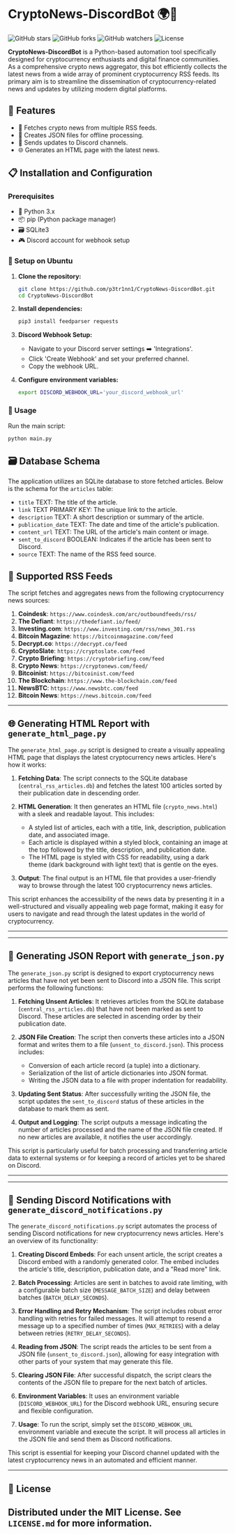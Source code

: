 # CryptoNews-DiscordBot 🌍💬

![GitHub stars](https://img.shields.io/github/stars/p3tr1nn1/CryptoNews-DiscordBot?style=social) ![GitHub forks](https://img.shields.io/github/forks/p3tr1nn1/CryptoNews-DiscordBot?style=social) ![GitHub watchers](https://img.shields.io/github/watchers/p3tr1nn1/CryptoNews-DiscordBot?style=social) ![License](https://img.shields.io/github/license/p3tr1nn1/CryptoNews-DiscordBot)

**CryptoNews-DiscordBot** is a  Python-based automation tool specifically designed for cryptocurrency enthusiasts and digital finance communities. As a comprehensive crypto news aggregator, this bot efficiently collects the latest news from a wide array of prominent cryptocurrency RSS feeds. Its primary aim is to streamline the dissemination of cryptocurrency-related news and updates by utilizing modern digital platforms.

## 🚀 Features

- 📰 Fetches crypto news from multiple RSS feeds.
- 📄 Creates JSON files for offline processing.
- 📢 Sends updates to Discord channels.
- 🌐 Generates an HTML page with the latest news.


## 📋 Installation and Configuration

### Prerequisites

- 🐍 Python 3.x
- 📦 pip (Python package manager)
- 🗃️ SQLite3
- 🎮 Discord account for webhook setup

### 🐧 Setup on Ubuntu

1. **Clone the repository:**
   ```bash
   git clone https://github.com/p3tr1nn1/CryptoNews-DiscordBot.git
   cd CryptoNews-DiscordBot
   ```

2. **Install dependencies:**
   ```bash
   pip3 install feedparser requests
   ```

3. **Discord Webhook Setup:**
   - Navigate to your Discord server settings ➡️ 'Integrations'.
   - Click 'Create Webhook' and set your preferred channel.
   - Copy the webhook URL.

4. **Configure environment variables:**
   ```bash
   export DISCORD_WEBHOOK_URL='your_discord_webhook_url'
   ```

### 🚀 Usage

Run the main script:
```bash
python main.py
```
## 🗃️ Database Schema

The application utilizes an SQLite database to store fetched articles. Below is the schema for the `articles` table:

- `title` TEXT: The title of the article.
- `link` TEXT PRIMARY KEY: The unique link to the article.
- `description` TEXT: A short description or summary of the article.
- `publication_date` TEXT: The date and time of the article's publication.
- `content_url` TEXT: The URL of the article's main content or image.
- `sent_to_discord` BOOLEAN: Indicates if the article has been sent to Discord.
- `source` TEXT: The name of the RSS feed source.

## 📡 Supported RSS Feeds

The script fetches and aggregates news from the following cryptocurrency news sources:

1. **Coindesk**: `https://www.coindesk.com/arc/outboundfeeds/rss/`
2. **The Defiant**: `https://thedefiant.io/feed/`
3. **Investing.com**: `https://www.investing.com/rss/news_301.rss`
4. **Bitcoin Magazine**: `https://bitcoinmagazine.com/feed`
5. **Decrypt.co**: `https://decrypt.co/feed`
6. **CryptoSlate**: `https://cryptoslate.com/feed`
7. **Crypto Briefing**: `https://cryptobriefing.com/feed`
8. **Crypto News**: `https://cryptonews.com/feed/`
9. **Bitcoinist**: `https://bitcoinist.com/feed`
10. **The Blockchain**: `https://www.the-blockchain.com/feed`
11. **NewsBTC**: `https://www.newsbtc.com/feed`
12. **Bitcoin News**: `https://news.bitcoin.com/feed`

---

## 🌐 Generating HTML Report with `generate_html_page.py`

The `generate_html_page.py` script is designed to create a visually appealing HTML page that displays the latest cryptocurrency news articles. Here's how it works:

1. **Fetching Data**: The script connects to the SQLite database (`central_rss_articles.db`) and fetches the latest 100 articles sorted by their publication date in descending order.

2. **HTML Generation**: It then generates an HTML file (`crypto_news.html`) with a sleek and readable layout. This includes:
   - A styled list of articles, each with a title, link, description, publication date, and associated image.
   - Each article is displayed within a styled block, containing an image at the top followed by the title, description, and publication date.
   - The HTML page is styled with CSS for readability, using a dark theme (dark background with light text) that is gentle on the eyes.

3. **Output**: The final output is an HTML file that provides a user-friendly way to browse through the latest 100 cryptocurrency news articles.

This script enhances the accessibility of the news data by presenting it in a well-structured and visually appealing web page format, making it easy for users to navigate and read through the latest updates in the world of cryptocurrency.

--- 
---

## 📄 Generating JSON Report with `generate_json.py`

The `generate_json.py` script is designed to export cryptocurrency news articles that have not yet been sent to Discord into a JSON file. This script performs the following functions:

1. **Fetching Unsent Articles**: It retrieves articles from the SQLite database (`central_rss_articles.db`) that have not been marked as sent to Discord. These articles are selected in ascending order by their publication date.

2. **JSON File Creation**: The script then converts these articles into a JSON format and writes them to a file (`unsent_to_discord.json`). This process includes:
   - Conversion of each article record (a tuple) into a dictionary.
   - Serialization of the list of article dictionaries into JSON format.
   - Writing the JSON data to a file with proper indentation for readability.

3. **Updating Sent Status**: After successfully writing the JSON file, the script updates the `sent_to_discord` status of these articles in the database to mark them as sent.

4. **Output and Logging**: The script outputs a message indicating the number of articles processed and the name of the JSON file created. If no new articles are available, it notifies the user accordingly.

This script is particularly useful for batch processing and transferring article data to external systems or for keeping a record of articles yet to be shared on Discord.

---
---

## 📢 Sending Discord Notifications with `generate_discord_notifications.py`

The `generate_discord_notifications.py` script automates the process of sending Discord notifications for new cryptocurrency news articles. Here's an overview of its functionality:

1. **Creating Discord Embeds**: For each unsent article, the script creates a Discord embed with a randomly generated color. The embed includes the article's title, description, publication date, and a "Read more" link.

2. **Batch Processing**: Articles are sent in batches to avoid rate limiting, with a configurable batch size (`MESSAGE_BATCH_SIZE`) and delay between batches (`BATCH_DELAY_SECONDS`).

3. **Error Handling and Retry Mechanism**: The script includes robust error handling with retries for failed messages. It will attempt to resend a message up to a specified number of times (`MAX_RETRIES`) with a delay between retries (`RETRY_DELAY_SECONDS`).

4. **Reading from JSON**: The script reads the articles to be sent from a JSON file (`unsent_to_discord.json`), allowing for easy integration with other parts of your system that may generate this file.

5. **Clearing JSON File**: After successful dispatch, the script clears the contents of the JSON file to prepare for the next batch of articles.

6. **Environment Variables**: It uses an environment variable (`DISCORD_WEBHOOK_URL`) for the Discord webhook URL, ensuring secure and flexible configuration.

7. **Usage**: To run the script, simply set the `DISCORD_WEBHOOK_URL` environment variable and execute the script. It will process all articles in the JSON file and send them as Discord notifications.

This script is essential for keeping your Discord channel updated with the latest cryptocurrency news in an automated and efficient manner.

---

## 📜 License
Distributed under the MIT License. See `LICENSE.md` for more information.
--- 
